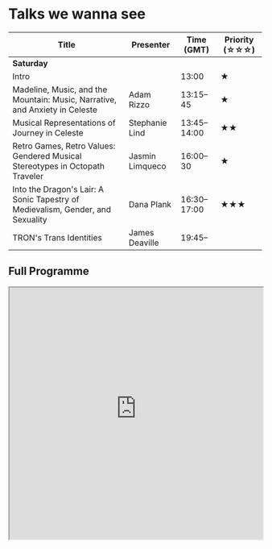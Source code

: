 # Talks we wanna see

| Title                                                                          | Presenter       | Time (GMT)  | Priority (☆☆☆) |
| ------------------------------------------------------------------------------ | --------------- | ----------- | -------------- |
| **Saturday**                                                                   |                 |             |                |
| Intro                                                                          |                 | 13:00       | ★              |
| Madeline, Music, and the Mountain: Music, Narrative, and Anxiety in Celeste    | Adam Rizzo      | 13:15–45    | ★              |
| Musical Representations of Journey in Celeste                                  | Stephanie Lind  | 13:45–14:00 | ★★             |
| Retro Games, Retro Values: Gendered Musical Stereotypes in Octopath Traveler   | Jasmin Limqueco | 16:00–30    | ★              |
| Into the Dragon's Lair: A Sonic Tapestry of Medievalism, Gender, and Sexuality | Dana Plank      | 16:30–17:00 | ★★★            |
| TRON's Trans Identities                                                        | James Deaville  | 19:45–       |                |

## Full Programme

<iframe src=https://vgmconference.weebly.com/2023-program.html width=100% height=500></iframe>
